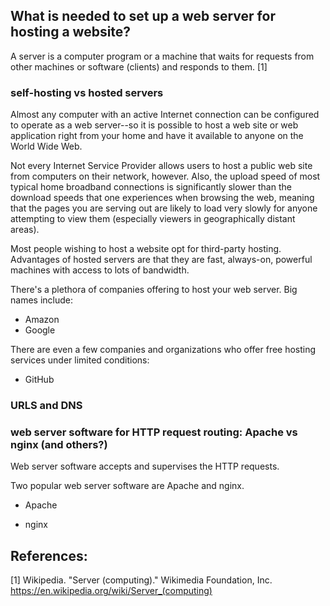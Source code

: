 ## What is needed to set up a web server for hosting a website?

A server is a computer program or a machine that waits for requests from other machines or software (clients) and responds to them. [1]



### self-hosting vs hosted servers

Almost any computer with an active Internet connection can be configured to operate as a web server--so it is possible to host a web site or web application right from your home and have it available to anyone on the World Wide Web.

Not every Internet Service Provider allows users to host a public web site from computers on their network, however. Also, the upload speed of most typical home broadband connections is significantly slower than the download speeds that one experiences when browsing the web, meaning that the pages you are serving out are likely to load very slowly for anyone attempting to view them (especially viewers in geographically distant areas).

Most people wishing to host a website opt for third-party hosting.  Advantages of hosted servers are that they are fast, always-on, powerful machines with access to lots of bandwidth.

There's a plethora of companies offering to host your web server. Big names include:

* Amazon
* Google

There are even a few companies and organizations who offer free hosting services under limited conditions:

* GitHub


### URLS and DNS



### web server software for HTTP request routing: Apache vs nginx (and others?)

Web server software accepts and supervises the HTTP requests.

Two popular web server software are Apache and nginx.

* Apache


* nginx 

## References:

[1] Wikipedia. "Server (computing)." Wikimedia Foundation, Inc. https://en.wikipedia.org/wiki/Server_(computing)

